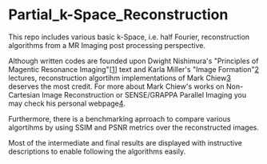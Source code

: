 # Partial_k-Space_Reconstruction

This repo includes various basic k-Space, i.e. half Fourier, reconstruction algorithms from a MR Imaging post processing perspective. 

Although written codes are founded upon Dwight Nishimura's "Principles of Magentic Resonance Imaging"[[1]] text and Karla Miller's "Image Formation"[2] lectures, reconstruction algortihm implementations of Mark Chiew[3] deserves the most credit. For more about Mark Chiew's works on Non-Cartesian Image Reconstruction or SENSE/GRAPPA Parallel Imaging you may check his personal webpage[4]. 

Furthermore, there is a benchmarking aprroach to compare various algortihms by using SSIM and PSNR metrics over the reconstructed images.

Most of the intermediate and final results are displayed with instructive descriptions to enable following the algorithms easily.


[1]:https://books.google.com.tr/books/about/Principles_of_Magnetic_Resonance_Imaging.html?id=uz9BAQAAIAAJ&redir_esc=y
[2]:https://users.fmrib.ox.ac.uk/~karla/teaching/image_formation.ppt
[3]:https://users.fmrib.ox.ac.uk/~mchiew/docs/PartialFourier.m
[4]:https://users.fmrib.ox.ac.uk/~mchiew/Teaching.html

